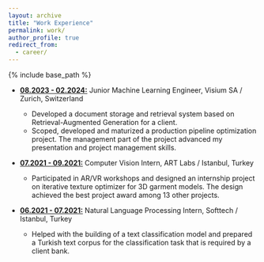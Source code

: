 ```yaml
---
layout: archive
title: "Work Experience"
permalink: work/
author_profile: true
redirect_from:
  - career/
---
```


{% include base_path %}

* <b><ins>08.2023 - 02.2024:</ins></b> Junior Machine Learning Engineer, Visium SA / Zurich, Switzerland
  * Developed a document storage and retrieval system based on Retrieval-Augmented Generation for a client. 
  * Scoped, developed and maturized a production pipeline optimization project. The management part of the project advanced my presentation and project management skills.

* <b><ins>07.2021 - 09.2021:</ins></b> Computer Vision Intern, ART Labs / Istanbul, Turkey
  * Participated in AR/VR workshops and designed an internship project on iterative texture
  optimizer for 3D garment models. The design achieved the best project award among 13
  other projects.

* <b><ins>06.2021 - 07.2021:</ins></b> Natural Language Processing Intern, Softtech / Istanbul, Turkey
  * Helped with the building of a text classification model and prepared a Turkish text corpus
  for the classification task that is required by a client bank.